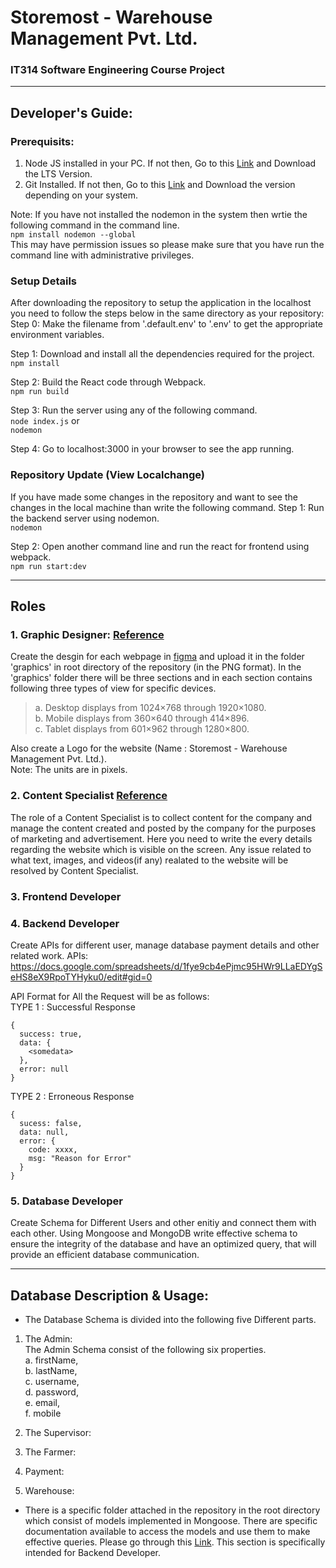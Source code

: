 # Storemost - Warehouse Management Pvt. Ltd.
### IT314 Software Engineering Course Project

---
## Developer's Guide:

### Prerequisits: 
1. Node JS installed in your PC. If not then, Go to this [Link](https://nodejs.org/en/) and Download the LTS Version.
2. Git Installed. If not then, Go to this [Link](https://git-scm.com/) and Download the version depending on your system.

Note: If you have not installed the nodemon in the system then wrtie the following command in the command line.  
`npm install nodemon --global`  
This may have permission issues so please make sure that you have run the command line with administrative privileges.


### Setup Details
After downloading the repository to setup the application in the localhost you need to follow the steps below in the same directory as your repository:  
Step 0: Make the filename from '.default.env' to '.env' to get the appropriate environment variables.  

Step 1: Download and install all the dependencies required for the project.  
`npm install`

Step 2: Build the React code through Webpack.  
`npm run build`

Step 3: Run the server using any of the following command.  
`node index.js` or   
`nodemon`

Step 4: Go to localhost:3000 in your browser to see the app running.

### Repository Update (View Localchange)

If you have made some changes in the repository and want to see the changes in the local machine than write the following command.
Step 1: Run the backend server using nodemon.  
`nodemon`  

Step 2: Open another command line and run the react for frontend using webpack.  
`npm run start:dev`  


---
## Roles 
### 1. Graphic Designer: [Reference](https://www.hobo-web.co.uk/best-screen-size/)  
  Create the desgin for each webpage in [figma](https://www.figma.com/graphic-design-tool/) and upload it in the folder 'graphics' in root directory of the repository (in the PNG format). In the 'graphics' folder there will be three sections and in each section contains following three types of view for specific devices.  
 
  > a. Desktop displays from 1024×768 through 1920×1080.  
  > b. Mobile displays from 360×640 through 414×896.  
  > c. Tablet displays from 601×962 through 1280×800.  
 
 Also create a Logo for the website (Name : Storemost - Warehouse Management Pvt. Ltd.).  
 Note: The units are in pixels.

### 2. Content Specialist [Reference](https://www.zippia.com/content-specialist-jobs/)

The role of a Content Specialist is to collect content for the company and manage the content created and posted by the company for the purposes of marketing and advertisement. Here you need to write the every details regarding the website which is visible on the screen. Any issue related to what text, images, and videos(if any) realated to the website will be resolved by Content Specialist.

### 3. Frontend Developer 
### 4. Backend Developer

Create APIs for different user, manage database payment details and other related work.
APIs:
https://docs.google.com/spreadsheets/d/1fye9cb4ePjmc95HWr9LLaEDYgSeHS8eX9RpoTYHyku0/edit#gid=0

API Format for All the Request will be as follows:  
TYPE 1 : Successful Response
```
{
  success: true,
  data: {
    <somedata>
  },
  error: null
}
```

TYPE 2 : Erroneous Response
```
{
  sucess: false,
  data: null,
  error: {
    code: xxxx,
    msg: "Reason for Error"
  }
}
```


### 5. Database Developer

Create Schema for Different Users and other enitiy and connect them with each other. Using Mongoose and MongoDB write effective schema to ensure the integrity of the database and have an optimized query, that will provide an efficient database communication.

---
## Database Description & Usage:

- The Database Schema is divided into the following five Different parts. 
1. The Admin:  
  The Admin Schema consist of the following six properties.  
  a. firstName,  
  b. lastName,  
  c. username,  
  d. password,  
  e. email,  
  f. mobile  

2. The Supervisor:  
3. The Farmer:  
4. Payment:  
5. Warehouse:  

- There is a specific folder attached in the repository in the root directory which consist of models implemented in Mongoose. There are specific documentation available to access the models and use them to make effective queries. Please go through this [Link](https://mongoosejs.com/docs/guide.html). This section is specifically intended for Backend Developer.


